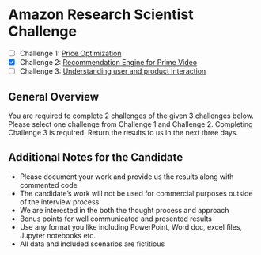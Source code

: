 # Amazon Research Scientist Challenge

- [ ] Challenge 1: [Price Optimization](https://github.com/jordaninturrisi/Amazon_AWS_Research_Scientist_Challenge/tree/master/Challenge_1)
- [x] Challenge 2: [Recommendation Engine for Prime Video](https://github.com/jordaninturrisi/Amazon_AWS_Research_Scientist_Challenge/tree/master/Challenge_2)
- [ ] Challenge 3: [Understanding user and product interaction](https://github.com/jordaninturrisi/Amazon_AWS_Research_Scientist_Challenge/tree/master/Challenge_3)

## General Overview

You are required to complete 2 challenges of the given 3 challenges below. Please select one challenge from Challenge 1 and Challenge 2. Completing Challenge 3 is required.
Return the results to us in the next three days.

## Additional Notes for the Candidate

- Please document your work and provide us the results along with commented code
- The candidate’s work will not be used for commercial purposes outside of the interview process
- We are interested in the both the thought process and approach
- Bonus points for well communicated and presented results
- Use any format you like including PowerPoint, Word doc, excel files, Jupyter notebooks etc.
- All data and included scenarios are fictitious
